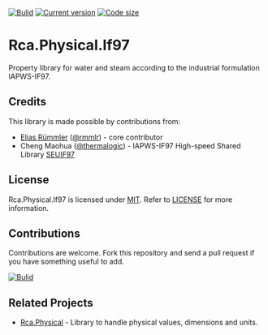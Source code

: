 [![Bulid](https://img.shields.io/appveyor/ci/100prznt/rca-physical-if97.svg?logo=appveyor&style=popout-square)](https://ci.appveyor.com/project/100prznt/rca-physical-if97)   [![Current version](https://img.shields.io/nuget/v/Rca.Physical.If97.svg?logo=nuget&logoColor=%23ef8b00&style=popout-square)](https://www.nuget.org/packages/Rca.Physical.If97/)   [![Code size](https://img.shields.io/github/languages/code-size/100prznt/Rca.Physical.If97.svg?logo=github&style=popout-square)](#) 

# Rca.Physical.If97
 
Property library for water and steam according to the industrial formulation IAPWS-IF97.



## Credits
This library is made possible by contributions from:
* [Elias Rümmler](http://www.100prznt.de) ([@rmmlr](https://github.com/rmmlr)) - core contributor
* Cheng Maohua ([@thermalogic](https://github.com/thermalogic)) - IAPWS-IF97 High-speed Shared Library [SEUIF97](https://github.com/thermalogic/SEUIF97)

## License
Rca.Physical.If97 is licensed under [MIT](http://www.opensource.org/licenses/mit-license.php "Read more about the MIT license form"). Refer to [LICENSE](https://github.com/100prznt/Rca.Physical.If97/blob/master/LICENSE) for more information.

## Contributions
Contributions are welcome. Fork this repository and send a pull request if you have something useful to add.


[![Bulid](https://img.shields.io/appveyor/ci/100prznt/rca-physical-if97.svg?logo=appveyor&style=popout-square)](https://ci.appveyor.com/project/100prznt/rca-physical-if97)


## Related Projects
* [Rca.Physical](https://github.com/100prznt/Rca.Physical) - Library to handle physical values, dimensions and units.
